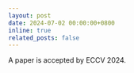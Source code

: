 ```yaml
---
layout: post
date: 2024-07-02 00:00:00+0800
inline: true
related_posts: false
---
```


A paper is accepted by ECCV 2024.
